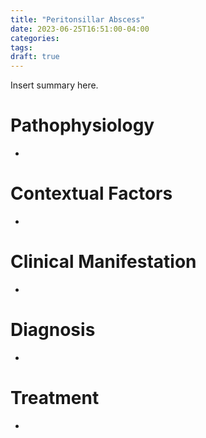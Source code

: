 ```yaml
---
title: "Peritonsillar Abscess"
date: 2023-06-25T16:51:00-04:00
categories: 
tags:
draft: true
---
```

Insert summary here.

<!--more-->
# Pathophysiology
- 

# Contextual Factors
- 

# Clinical Manifestation
- 

# Diagnosis
- 

# Treatment
- 
